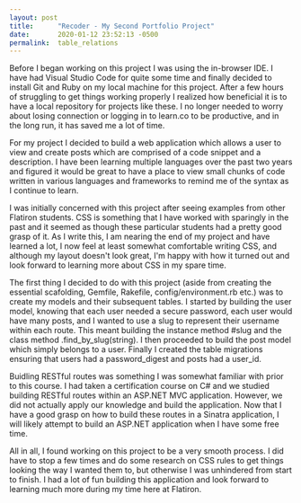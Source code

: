 ```yaml
---
layout: post
title:      "Recoder - My Second Portfolio Project"
date:       2020-01-12 23:52:13 -0500
permalink:  table_relations
---
```



Before I began working on this project I was using the in-browser IDE. I have had Visual Studio Code for quite some time and finally decided to install Git and Ruby on my local machine for this project. After a few hours of struggling to get things working properly I realized how beneficial it is to have a local repository for projects like these. I no longer needed to worry about losing connection or logging in to learn.co to be productive, and in the long run, it has saved me a lot of time.

For my project I decided to build a web application which allows a user to view and create posts which are comprised of a code snippet and a description. I have been learning multiple languages over the past two years and figured it would be great to have a place to view small chunks of code written in various languages and frameworks to remind me of the syntax as I continue to learn.

I was initially concerned with this project after seeing examples from other Flatiron students. CSS is something that I have worked with sparingly in the past and it seemed as though these particular students had a pretty good grasp of it. As I write this, I am nearing the end of my project and have learned a lot, I now feel at least somewhat comfortable writing CSS, and although my layout doesn't look great, I'm happy with how it turned out and look forward to learning more about CSS in my spare time.

The first thing I decided to do with this project (aside from creating the essential scafolding, Gemfile, Rakefile, config/environment.rb etc.) was to create my models and their subsequent tables. I started by building the user model, knowing that each user needed a secure password, each user would have many posts, and I wanted to use a slug to represent their username within each route. This meant building the instance method #slug and the class method .find_by_slug(string). I then proceeded to build the post model which simply belongs to a user. Finally I created the table migrations ensuring that users had a password_digest and posts had a user_id.

Buidling RESTful routes was something I was somewhat familiar with prior to this course. I had taken a certification course on C# and we studied building RESTful routes within an ASP.NET MVC application. However, we did not actually apply our knowledge and build the application. Now that I have a good grasp on how to build these routes in a Sinatra application, I will likely attempt to build an ASP.NET application when I have some free time.

All in all, I found working on this project to be a very smooth process. I did have to stop a few times and do some research on CSS rules to get things looking the way I wanted them to, but otherwise I was unhindered from start to finish. I had a lot of fun building this application and look forward to learning much more during my time here at Flatiron.
